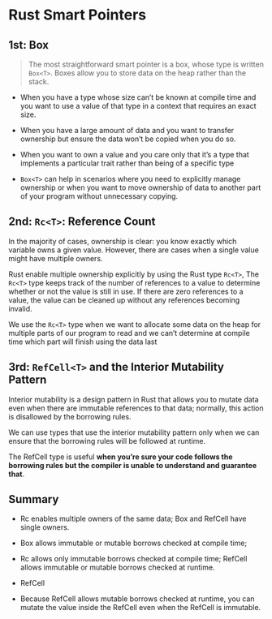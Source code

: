 # Rust Smart Pointers

## 1st: Box

> The most straightforward smart pointer is a box, whose type is written `Box<T>`. Boxes allow you to store data on the heap rather than the stack.

* When you have a type whose size can’t be known at compile time and you want to use a value of that type in a context that requires an exact size.

* When you have a large amount of data and you want to transfer ownership but ensure the data won’t be copied when you do so.

* When you want to own a value and you care only that it’s a type that implements a particular trait rather than being of a specific type

* `Box<T>` can help in scenarios where you need to explicitly manage ownership or when you want to move ownership of data to another part of your program without unnecessary copying.


## 2nd: `Rc<T>`: Reference Count

In the majority of cases, ownership is clear: you know exactly which variable owns a given value. However, there are cases when a single value might have multiple owners.

Rust enable multiple ownership explicitly by using the Rust type `Rc<T>`, The `Rc<T>` type keeps track of the number of references to a value to determine whether or not the value is still in use. If there are zero references to a value, the value can be cleaned up without any references becoming invalid.

We use the `Rc<T>` type when we want to allocate some data on the heap for multiple parts of our program to read and we can’t determine at compile time which part will finish using the data last



## 3rd: `RefCell<T>` and the Interior Mutability Pattern

Interior mutability is a design pattern in Rust that allows you to mutate data even when there are immutable references to that data; normally, this action is disallowed by the borrowing rules.

We can use types that use the interior mutability pattern only when we can ensure that the borrowing rules will be followed at runtime.

The RefCell<T> type is useful **when you’re sure your code follows the borrowing rules but the compiler is unable to understand and guarantee that**.


## Summary

* Rc<T> enables multiple owners of the same data; Box<T> and RefCell<T> have single owners.

* Box<T> allows immutable or mutable borrows checked at compile time; 

* Rc<T> allows only immutable borrows checked at compile time; RefCell<T> allows immutable or mutable borrows checked at runtime.
* RefCell<T> 

* Because RefCell<T> allows mutable borrows checked at runtime, you can mutate the value inside the RefCell<T> even when the RefCell<T> is immutable.
